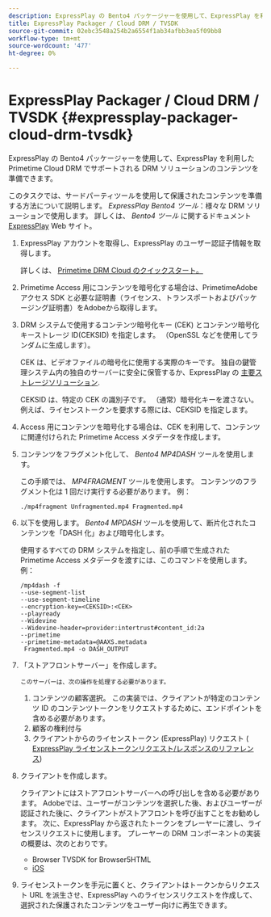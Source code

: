 ```yaml
---
description: ExpressPlay の Bento4 パッケージャーを使用して、ExpressPlay を利用した Primetime Cloud DRM でサポートされる DRM ソリューションのコンテンツを準備できます。
title: ExpressPlay Packager / Cloud DRM / TVSDK
source-git-commit: 02ebc3548a254b2a6554f1ab34afbb3ea5f09bb8
workflow-type: tm+mt
source-wordcount: '477'
ht-degree: 0%

---
```


# ExpressPlay Packager / Cloud DRM / TVSDK {#expressplay-packager-cloud-drm-tvsdk}

ExpressPlay の Bento4 パッケージャーを使用して、ExpressPlay を利用した Primetime Cloud DRM でサポートされる DRM ソリューションのコンテンツを準備できます。

このタスクでは、サードパーティツールを使用して保護されたコンテンツを準備する方法について説明します。 *ExpressPlay Bento4 ツール*：様々な DRM ソリューションで使用します。 詳しくは、 *Bento4 ツール* に関するドキュメント [ExpressPlay](https://www.expressplay.com/developer/) Web サイト。
1. ExpressPlay アカウントを取得し、ExpressPlay のユーザー認証子情報を取得します。

   詳しくは、 [Primetime DRM Cloud のクイックスタート。](../../quick-start/quick-overview.md)
1. Primetime Access 用にコンテンツを暗号化する場合は、PrimetimeAdobeアクセス SDK と必要な証明書（ライセンス、トランスポートおよびパッケージング証明書）をAdobeから取得します。
1. DRM システムで使用するコンテンツ暗号化キー (CEK) とコンテンツ暗号化キーストレージ ID(CEKSID) を指定します。 （OpenSSL などを使用してランダムに生成します）。

   CEK は、ビデオファイルの暗号化に使用する実際のキーです。 独自の鍵管理システム内の独自のサーバーに安全に保管するか、ExpressPlay の [主要ストレージソリューション](https://www.expressplay.com/developer/key-storage/).

   CEKSID は、特定の CEK の識別子です。 （通常）暗号化キーを渡さない。 例えば、ライセンストークンを要求する際には、CEKSID を指定します。

1. Access 用にコンテンツを暗号化する場合は、CEK を利用して、コンテンツに関連付けられた Primetime Access メタデータを作成します。

1. コンテンツをフラグメント化して、 *Bento4 MP4DASH* ツールを使用します。

   この手順では、 *MP4FRAGMENT* ツールを使用します。 コンテンツのフラグメント化は 1 回だけ実行する必要があります。 例：

   ```
   ./mp4fragment Unfragmented.mp4 Fragmented.mp4
   ```

1. 以下を使用します。 *Bento4 MPDASH* ツールを使用して、断片化されたコンテンツを「DASH 化」および暗号化します。

   使用するすべての DRM システムを指定し、前の手順で生成された Primetime Access メタデータを渡すには、このコマンドを使用します。 例：

   ```
   /mp4dash -f  
   --use-segment-list  
   --use-segment-timeline  
   --encryption-key=<CEKSID>:<CEK>  
   --playready  
   --Widevine  
   --Widevine-header=provider:intertrust#content_id:2a  
   --primetime  
   --primetime-metadata=@AAXS.metadata 
    Fragmented.mp4 -o DASH_OUTPUT
   ```

1. 「ストアフロントサーバー」を作成します。

       このサーバーは、次の操作を処理する必要があります。
   
   1. コンテンツの顧客選択。 この実装では、クライアントが特定のコンテンツ ID のコンテンツトークンをリクエストするために、エンドポイントを含める必要があります。
   1. 顧客の権利付与
   1. クライアントからのライセンストークン (ExpressPlay) リクエスト ( [ExpressPlay ライセンストークンリクエスト/レスポンスのリファレンス](../../license-token-req-resp-ref/license-req-resp-overview.md))

1. クライアントを作成します。

   クライアントにはストアフロントサーバーへの呼び出しを含める必要があります。 Adobeでは、ユーザーがコンテンツを選択した後、およびユーザーが認証された後に、クライアントがストアフロントを呼び出すことをお勧めします。 次に、ExpressPlay から返されたトークンをプレーヤーに渡し、ライセンスリクエストに使用します。 プレーヤーの DRM コンポーネントの実装の概要は、次のとおりです。

   * Browser TVSDK for Browser5HTML
   * [iOS](../../../../programming/tvsdk-3x-ios-prog/ios-3x-drm-content-security/ios-3x-apple-fairplay-tvsdk.md)

1. ライセンストークンを手元に置くと、クライアントはトークンからリクエスト URL を派生させ、ExpressPlay へのライセンスリクエストを作成して、選択された保護されたコンテンツをユーザー向けに再生できます。
